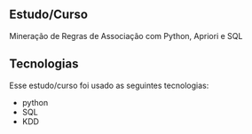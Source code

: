 <h2 title='#projeto'>
    Estudo/Curso
</h2>

Mineração de Regras de Associação com Python, Apriori e SQL

<h2 title='#tecnologias'>
    Tecnologias
</h2>

Esse estudo/curso foi usado as seguintes tecnologias:

- python
- SQL
- KDD
